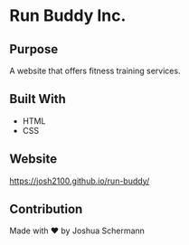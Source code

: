 # Run Buddy Inc.

## Purpose
A website that offers fitness training services.

## Built With
* HTML
* CSS

## Website
https://josh2100.github.io/run-buddy/

## Contribution
Made with ❤️ by Joshua Schermann
